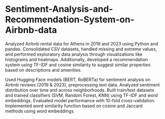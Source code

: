 # Sentiment-Analysis-and-Recommendation-System-on-Airbnb-data

Analyzed Airbnb rental data for Athens in 2019 and 2023 using Python and pandas. Consolidated CSV datasets, handled missing and extreme values, and performed exploratory data analysis through visualizations like histograms and heatmaps. Additionally, developed a recommendation system using TF-IDF and cosine similarity to suggest similar properties based on descriptions and amenities.

Used Hugging Face models (BERT, RoBERTa) for sentiment analysis on Airbnb reviews (2019 & 2023), preprocessing text data. Analyzed sentiment distribution over time and across neighborhoods. Built train/test datasets and trained classifiers (SVM, Random Forest, KNN) using TF-IDF and word embeddings. Evaluated model performance with 10-fold cross-validation. Implemented word similarity function based on cosine and Jaccard methods using word embeddings.
